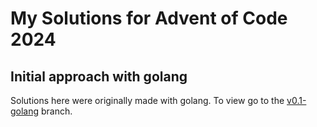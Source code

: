 # My Solutions for Advent of Code 2024


## Initial approach with golang
Solutions here were originally made with golang. To view go to the [v0.1-golang](https://github.com/lborres/aoc24/tree/v0.1-golang) branch.
